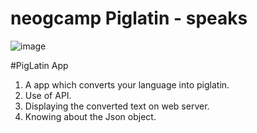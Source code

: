 # neogcamp Piglatin - speaks
 
![image](https://user-images.githubusercontent.com/46194436/133555768-e437349d-2a47-4bb5-b311-d46667492a36.png)

#PigLatin App
1. A app which converts your language into piglatin.
2. Use of API.
3. Displaying the converted text on web server.
4. Knowing about the Json object.

